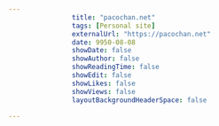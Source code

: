 ---
                title: "pacochan.net"
                tags: [Personal site]
                externalUrl: "https://pacochan.net"
                date: 9950-08-08
                showDate: false
                showAuthor: false
                showReadingTime: false
                showEdit: false
                showLikes: false
                showViews: false
                layoutBackgroundHeaderSpace: false
                ---
